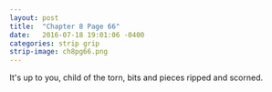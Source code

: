```yaml
---
layout: post
title:  "Chapter 8 Page 66"
date:   2016-07-18 19:01:06 -0400
categories: strip grip
strip-image: ch8pg66.png
---
```

It's up to you, child of the torn, bits and pieces ripped and scorned.   
